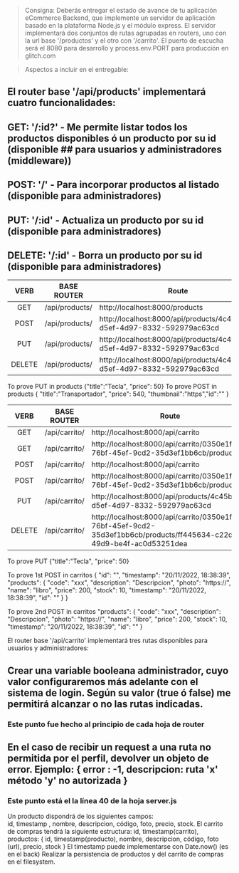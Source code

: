> Consigna: Deberás entregar el estado de avance de tu aplicación eCommerce Backend, que implemente un servidor de aplicación basado en la plataforma Node.js y el módulo express. El servidor implementará dos conjuntos de rutas agrupadas en routers, uno con la url base '/productos' y el otro con '/carrito'. El puerto de escucha será el 8080 para desarrollo y process.env.PORT para producción en glitch.com

> Aspectos a incluir en el entregable:

## El router base '/api/products' implementará cuatro funcionalidades:

## GET: '/:id?' - Me permite listar todos los productos disponibles ó un producto por su id (disponible ## para usuarios y administradores (middleware))

## POST: '/' - Para incorporar productos al listado (disponible para administradores)

## PUT: '/:id' - Actualiza un producto por su id (disponible para administradores)

## DELETE: '/:id' - Borra un producto por su id (disponible para administradores)

|  VERB  | BASE ROUTER    | Route                                                                   |
| :----: | -------------- | ----------------------------------------------------------------------- |
|  GET   | /api/products/ | http://localhost:8000/products                                          |
|  POST  | /api/products/ | http://localhost:8000/api/products/4c45bf45-d5ef-4d97-8332-592979ac63cd |
|  PUT   | /api/products/ | http://localhost:8000/api/products/4c45bf45-d5ef-4d97-8332-592979ac63cd |
| DELETE | /api/products/ | http://localhost:8000/api/products/4c45bf45-d5ef-4d97-8332-592979ac63cd |

To prove PUT in products {"title":"Tecla", "price": 50}
To prove POST in products { "title":"Transportador", "price": 540, "thumbnail":"https","id":"" }

|  VERB  | BASE ROUTER   | Route                                                                                                                |
| :----: | ------------- | -------------------------------------------------------------------------------------------------------------------- |
|  GET   | /api/carrito/ | http://localhost:8000/api/carrito                                                                                    |
|  GET   | /api/carrito/ | http://localhost:8000/api/carrito/0350e1fe-76bf-45ef-9cd2-35d3ef1bb6cb/products                                      |
|  POST  | /api/carrito/ | http://localhost:8000/api/carrito                                                                                    |
|  POST  | /api/carrito/ | http://localhost:8000/api/carrito/0350e1fe-76bf-45ef-9cd2-35d3ef1bb6cb/products                                      |
|  PUT   | /api/carrito/ | http://localhost:8000/api/products/4c45bf45-d5ef-4d97-8332-592979ac63cd                                              |
| DELETE | /api/carrito/ | http://localhost:8000/api/carrito/0350e1fe-76bf-45ef-9cd2-35d3ef1bb6cb/products/ff445634-c22d-49d9-be4f-ac0d53251dea |

To prove PUT {"title":"Tecla", "price": 50}

To prove 1st POST in carritos {
"id": "",
"timestamp": "20/11/2022, 18:38:39",
"products": {
"code": "xxx",
"description": "Descripcion",
"photo": "https://",
"name": "libro",
"price": 200,
"stock": 10,
"timestamp": "20/11/2022, 18:38:39",
"id": ""
}
}

To prove 2nd POST in carritos
"products": {
"code": "xxx",
"description": "Descripcion",
"photo": "https://",
"name": "libro",
"price": 200,
"stock": 10,
"timestamp": "20/11/2022, 18:38:39",
"id": ""
}

El router base '/api/carrito' implementará tres rutas disponibles para usuarios y administradores:



## Crear una variable booleana administrador, cuyo valor configuraremos más adelante con el sistema de login. Según su valor (true ó false) me permitirá alcanzar o no las rutas indicadas. 
###     Este punto fue hecho al principio de cada hoja de router

## En el caso de recibir un request a una ruta no permitida por el perfil, devolver un objeto de error. Ejemplo: { error : -1, descripcion: ruta 'x' método 'y' no autorizada }

### Este punto está el la línea 40 de la hoja server.js

Un producto dispondrá de los siguientes campos:  
id, timestamp , nombre, descripcion, código, foto, precio, stock.
El carrito de compras tendrá la siguiente estructura:
id, timestamp(carrito), productos: { id, timestamp(producto), nombre, descripcion, código, foto (url), precio, stock }
El timestamp puede implementarse con Date.now() (es en el back)
Realizar la persistencia de productos y del carrito de compras en el filesystem.
